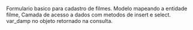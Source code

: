 Formulario basico para cadastro de filmes.
Modelo mapeando a entidade filme,
Camada de acesso a dados com metodos de insert e select.
var_damp no objeto retornado na consulta.
